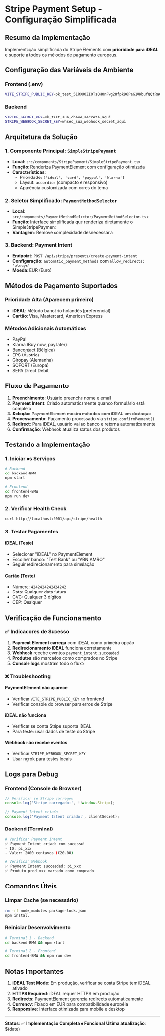 # Stripe Payment Setup - Configuração Simplificada

## Resumo da Implementação

Implementação simplificada do Stripe Elements com **prioridade para iDEAL** e suporte a todos os métodos de pagamento europeus.

## Configuração das Variáveis de Ambiente

### Frontend (.env)
```bash
VITE_STRIPE_PUBLIC_KEY=pk_test_51RXU0ZI0TsQHOnFwg28fpk96PaG1UKbufQQtRa69mb69Cd3ViBggHzVYh0vglb6foJ7cWlCKTG5w982qqJUv0Vy100Z3kWamJq
```

### Backend
```bash
STRIPE_SECRET_KEY=sk_test_sua_chave_secreta_aqui
STRIPE_WEBHOOK_SECRET_KEY=whsec_sua_webhook_secret_aqui
```

## Arquitetura da Solução

### 1. Componente Principal: `SimpleStripePayment`
- **Local**: `src/components/StripePayment/SimpleStripePayment.tsx`
- **Função**: Renderiza PaymentElement com configuração otimizada
- **Características**:
  - Prioridade: `['ideal', 'card', 'paypal', 'klarna']`
  - Layout: `accordion` (compacto e responsivo)
  - Aparência customizada com cores do tema

### 2. Seletor Simplificado: `PaymentMethodSelector`
- **Local**: `src/components/PaymentMethodSelector/PaymentMethodSelector.tsx`
- **Função**: Interface simplificada que renderiza diretamente o SimpleStripePayment
- **Vantagem**: Remove complexidade desnecessária

### 3. Backend: Payment Intent
- **Endpoint**: `POST /api/stripe/presents/create-payment-intent`
- **Configuração**: `automatic_payment_methods` com `allow_redirects: 'always'`
- **Moeda**: EUR (Euro)

## Métodos de Pagamento Suportados

### Prioridade Alta (Aparecem primeiro)
- **iDEAL**: Método bancário holandês (preferencial)
- **Cartão**: Visa, Mastercard, American Express

### Métodos Adicionais Automáticos
- PayPal
- Klarna (Buy now, pay later)
- Bancontact (Bélgica)
- EPS (Áustria)
- Giropay (Alemanha)
- SOFORT (Europa)
- SEPA Direct Debit

## Fluxo de Pagamento

1. **Preenchimento**: Usuário preenche nome e email
2. **Payment Intent**: Criado automaticamente quando formulário está completo
3. **Seleção**: PaymentElement mostra métodos com iDEAL em destaque
4. **Processamento**: Pagamento processado via `stripe.confirmPayment()`
5. **Redirect**: Para iDEAL, usuário vai ao banco e retorna automaticamente
6. **Confirmação**: Webhook atualiza status dos produtos

## Testando a Implementação

### 1. Iniciar os Serviços
```bash
# Backend
cd backend-BMW
npm start

# Frontend
cd frontend-BMW
npm run dev
```

### 2. Verificar Health Check
```bash
curl http://localhost:3001/api/stripe/health
```

### 3. Testar Pagamentos

#### iDEAL (Teste)
- Selecionar "iDEAL" no PaymentElement
- Escolher banco: "Test Bank" ou "ABN AMRO"
- Seguir redirecionamento para simulação

#### Cartão (Teste)
- Número: `4242424242424242`
- Data: Qualquer data futura
- CVC: Qualquer 3 dígitos
- CEP: Qualquer

## Verificação de Funcionamento

### ✅ Indicadores de Sucesso

1. **Payment Element carrega** com iDEAL como primeira opção
2. **Redirecionamento iDEAL** funciona corretamente
3. **Webhook** recebe eventos `payment_intent.succeeded`
4. **Produtos** são marcados como comprados no Stripe
5. **Console logs** mostram todo o fluxo

### ❌ Troubleshooting

#### PaymentElement não aparece
- Verificar `VITE_STRIPE_PUBLIC_KEY` no frontend
- Verificar console do browser para erros de Stripe

#### iDEAL não funciona
- Verificar se conta Stripe suporta iDEAL
- Para teste: usar dados de teste do Stripe

#### Webhook não recebe eventos
- Verificar `STRIPE_WEBHOOK_SECRET_KEY`
- Usar ngrok para testes locais

## Logs para Debug

### Frontend (Console do Browser)
```javascript
// Verificar se Stripe carregou
console.log('Stripe carregado:', !!window.Stripe);

// Payment Intent criado
console.log('Payment Intent criado:', clientSecret);
```

### Backend (Terminal)
```bash
# Verificar Payment Intent
✅ Payment Intent criado com sucesso!
- ID: pi_xxx
- Valor: 2000 centavos (€20.00)

# Verificar Webhook
✅ Payment Intent succeeded: pi_xxx
✅ Produto prod_xxx marcado como comprado
```

## Comandos Úteis

### Limpar Cache (se necessário)
```bash
rm -rf node_modules package-lock.json
npm install
```

### Reiniciar Desenvolvimento
```bash
# Terminal 1 - Backend
cd backend-BMW && npm start

# Terminal 2 - Frontend  
cd frontend-BMW && npm run dev
```

## Notas Importantes

1. **iDEAL Test Mode**: Em produção, verificar se conta Stripe tem iDEAL ativado
2. **HTTPS Required**: iDEAL requer HTTPS em produção
3. **Redirects**: PaymentElement gerencia redirects automaticamente
4. **Currency**: Fixado em EUR para compatibilidade européia
5. **Responsive**: Interface otimizada para mobile e desktop

---

**Status**: ✅ **Implementação Completa e Funcional**
**Última atualização**: $(date) 